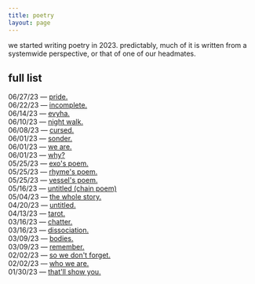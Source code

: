 ```yaml
---
title: poetry
layout: page
---
```


we started writing poetry in 2023. predictably, much of it is written from a systemwide perspective, or that of one of our headmates.

## full list

06/27/23 &mdash; [pride.](pride)\
06/22/23 &mdash; [incomplete.](incomplete)\
06/14/23 &mdash; [evyha.](evyha)\
06/10/23 &mdash; [night walk.](night_walk)\
06/08/23 &mdash; [cursed.](cursed)\
06/01/23 &mdash; [sonder.](sonder)\
06/01/23 &mdash; [we are.](we_are)\
06/01/23 &mdash; [why?](why)\
05/25/23 &mdash; [exo's poem.](exos_poem)\
05/25/23 &mdash; [rhyme's poem.](rhymes_poem)\
05/25/23 &mdash; [vessel's poem.](vessels_poem)\
05/16/23 &mdash; [untitled (chain poem)](untitled_chain_poem)\
05/04/23 &mdash; [the whole story.](the_whole_story)\
04/20/23 &mdash; [untitled.](untitled)\
04/13/23 &mdash; [tarot.](tarot)\
03/16/23 &mdash; [chatter.](chatter)\
03/16/23 &mdash; [dissociation.](dissociation)\
03/09/23 &mdash; [bodies.](bodies)\
03/09/23 &mdash; [remember.](remember)\
02/02/23 &mdash; [so we don't forget.](so_we_dont_forget)\
02/02/23 &mdash; [who we are.](who_we_are)\
01/30/23 &mdash; [that'll show you.](thatll_show_you)
